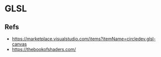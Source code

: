 # GLSL

## Refs

* https://marketplace.visualstudio.com/items?itemName=circledev.glsl-canvas
* https://thebookofshaders.com/